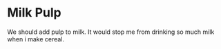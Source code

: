 <!DOCTYPE html>
<html>
<head>
<title>Big Booty Bitches</title>
</head>
<body>

<h1>Milk Pulp</h1>
<p>We should add pulp to milk. It would stop me from drinking so much milk when i make cereal.</p>

</body>
</html>

